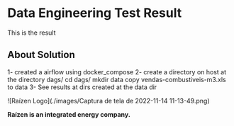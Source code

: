 Data Engineering Test Result
====================

This is the result 

## About Solution 
1- created a airflow using docker_compose 
2- create a directory on host at the directory dags/
  cd dags/
  mkdir data 
copy vendas-combustiveis-m3.xls to data 
3- See results at dirs created at the data dir 


![Raízen Logo](./images/Captura de tela de 2022-11-14 11-13-49.png)

**Raízen is an integrated energy company.**




